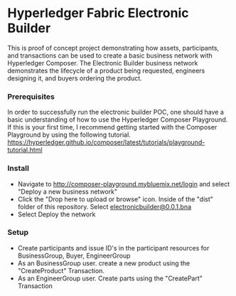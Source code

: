 # Hyperledger Fabric Electronic Builder
This is proof of concept project demonstrating how assets, participants, and transactions can be used to create a basic business network with Hyperledger Composer. The Electronic Builder business network demonstrates the lifecycle of a product being requested, engineers designing it, and buyers ordering the product.

### Prerequisites
In order to successfully run the electronic builder POC, one should have a basic understanding of how to use the Hyperledger Composer Playground. If this is your first time, I recommend getting started with the Composer Playground by using the following tutorial. https://hyperledger.github.io/composer/latest/tutorials/playground-tutorial.html


### Install
- Navigate to http://composer-playground.mybluemix.net/login and select "Deploy a new business network"
- Click the "Drop here to upload or browse" icon. Inside of the "dist" folder of this repository. Select electronicbuilder@0.0.1.bna
- Select Deploy the network

### Setup
- Create participants and issue ID's in the participant resources for BusinessGroup, Buyer, EngineerGroup
- As an BusinessGroup user. create a new product using the "CreateProduct" Transaction.
- As an EngineerGroup user. Create parts using the "CreatePart" Transaction